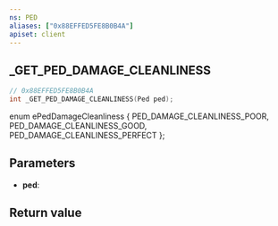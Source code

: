 ```yaml
---
ns: PED
aliases: ["0x88EFFED5FE8B0B4A"]
apiset: client
---
```

## _GET_PED_DAMAGE_CLEANLINESS

```c
// 0x88EFFED5FE8B0B4A
int _GET_PED_DAMAGE_CLEANLINESS(Ped ped);
```

enum ePedDamageCleanliness
{
	PED_DAMAGE_CLEANLINESS_POOR,
	PED_DAMAGE_CLEANLINESS_GOOD,
	PED_DAMAGE_CLEANLINESS_PERFECT
};

## Parameters
* **ped**:

## Return value